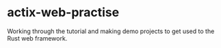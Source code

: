 # actix-web-practise
Working through the tutorial and making demo projects to get used to the Rust web framework.
